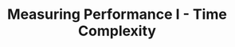 ---
title: Measuring Performance I - Time Complexity
number: 3
time: 2022-01-19 12:00
location: Graham Hall 210
notes:
slides_pdf:
slide_ppt:
textbook:
---